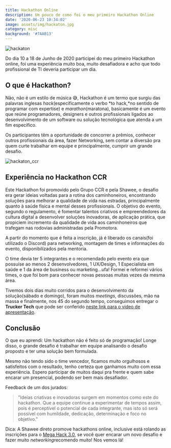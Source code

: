```yaml
---
title: Hackathon Online
description: Um pouco de como foi o meu primeiro Hackathon Online
date: '2020-06-23 10:34:02'
image: assets/img/hackaton.jpg
category: misc
background: '#7AAB13'
---
```


![hackaton](/assets/img/hackaton.jpg)

Do dia 10 a 18 de Junho de 2020 participei do meu primeiro Hackathon online, foi uma experiência muito boa, muito desafiadora e acho que todo profissional de TI deveria participar um dia.

## O que é Hackathon?

Não, não é um estilo de música 😅, Hackathon é um termo que surgiu das palavras inglesas *hack*(especificamente o verbo *to hack,*no sentido de programar com expertise) e *marathon*(maratona), basicamente é um evento que reúne programadores, designers e outros profissionais ligados ao desenvolvimento de um software ou solução tecnológica que atenda a um fim específico.

Os participantes têm a oportunidade de concorrer a prêmios, conhecer outros profissionais da área, fazer Networking, sem contar a diversão pra quem curte trabalhar em equipe e principalmente, cumprir um grande desafio.



![hackaton_ccr](/assets/img/hackaton_ccr.jpg)

## Experiência no Hackathon CCR

Este Hackathon foi promovido pelo Grupo CCR e pela Shawee, o desafio era gerar ideias voltadas para a rotina dos caminhoneiros, encontrando soluções para melhorar a qualidade de vida nas estradas, principalmente quanto à saúde física e mental desses profissionais. O objetivo do evento, segundo o regulamento, é fomentar talentos criativos e empreendedores da cultura digital a desenvolver soluções inovadoras, de aplicação prática, que propiciem incremento da qualidade de vida aos caminhoneiros que trafegam nas rodovias administradas pela Promotora.

A partir do momento que é feita a inscrição, já é liberado os canais(foi utilizado o Discord) para networking, montagem de times e informações do evento, disponibilizados pela mentoria.

O time devia ter 5 integrantes e o recomendado pelo evento era que possuíse ao menos 2 desenvolvedores, 1 UX/Design, 1 Especialista em saúde e 1 da área de business ou marketing...ufa! Formei e reformei vários times, o que foi bom para conhecer novas pessoas muitas vezes da mesma área.

Tivemos dois dias muito corridos para o desenvolvimento da solução(sábado e domingo), foram muitos *meetings*, discussões, mão na massa e finalmente, nos 45 do segundo tempo, conseguimos entregar o **Trucker Tech** que pode ser conferido [neste link para o video de apresentação](https://www.youtube.com/watch?v=GQ8WRjdC_Qk&feature=emb_title).



## Conclusão

O que eu aprendi: Um hackathon não é feito só de programação! Longe disso, o grande desafio é trabalhar em equipe analisando o desafio proposto e ter uma solução bem formulada. 

Mesmo não tendo sido o time vencedor, ficamos muito orgulhosos e satisfeitos com o resultado, tenho certeza que ganhamos muito com essa experiência. Espero participar de muitos daqui pra frente e quem sabe encarar um presencial, podendo ser bem mais desafiador.

Feedback de um dos jurados:

> "Ideias criativas e inovadoras surgem em momentos como este do hackathon. Que a equipe continue a experimentar de tempos assim, pois é perceptível o potencial de cada integrante, mas isto só será possível com humildade, dedicação, determinação e foco no objetivo."

Dica: A Shawee direto promove hackathons online, inclusive está rolando as inscrições para o [Mega Hack 3.0](https://www.megahack.com.br/), se você quer encarar um novo desafio e fazer muito *networking*recomendo muito! Nos vemos lá!